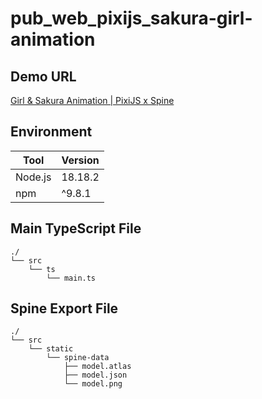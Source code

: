 # pub_web_pixijs_sakura-girl-animation

## Demo URL

[Girl & Sakura Animation | PixiJS x Spine](https://t-tonyo-maru.github.io/pub_web_pixijs_sakura-girl-animation/)

## Environment

| Tool    | Version |
| ------- | ------- |
| Node.js | 18.18.2 |
| npm     | ^9.8.1  |

## Main TypeScript File

```
./
└── src
    └── ts
        └── main.ts
```

## Spine Export File

```
./
└── src
    └── static
        └── spine-data
            ├── model.atlas
            ├── model.json
            └── model.png
```
